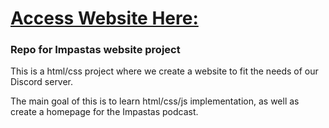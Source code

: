 # [Access Website Here:](https://elliottyoon.github.io)
### Repo for Impastas website project

<p>This is a html/css project where we create a website to fit the needs of our Discord server.</p>

<p>The main goal of this is to learn html/css/js implementation, as well as create a homepage for the Impastas podcast.</p>
